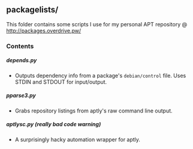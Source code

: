 ## packagelists/

This folder contains some scripts I use for my personal APT repository @ http://packages.overdrive.pw/

### Contents

##### depends.py
 * Outputs dependency info from a package's `debian/control` file. Uses STDIN and STDOUT for input/output.

##### pparse3.py
 * Grabs repository listings from aptly's raw command line output.

##### aptlysc.py (*really bad code warning*)
 * A surprisingly hacky automation wrapper for aptly.
